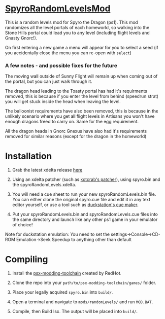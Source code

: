 # [SpyroRandomLevelsMod](https://github.com/HelfrixTV/SpyroRandomLevelsMod)
This is a random levels mod for Spyro the Dragon (ps1). This mod randomizes all the level portals of each homeworld, so walking into the Stone Hills portal could lead you to any level (including flight levels and Gnasty Gnorc!).

On first entering a new game a menu will appear for you to select a seed (if you accidentally close the menu you can re-open with `select`)

### A few notes - and possible fixes for the future
The moving wall outside of Sunny Flight will remain up when coming out of the portal, but you can just walk through it.

The dragon head leading to the Toasty portal has had it's requirments removed, this is because if you enter the level from behind (speedrun strat) you will get stuck inside the head when leaving the level.

The balloonist requirements have also been removed, this is because in the unlikely scenario where you get all flight levels in Artisans you won't have enough dragons freed to carry on. Same for the egg requirement.

All the dragon heads in Gnorc Gnexus have also had it's requirements removed for similar reasons (except for the dragon in the homeworld)

# Installation

1. Grab the latest xdelta release [here](https://github.com/HelfrixTV/SpyroRandomLevelsMod/releases)

2. Using an xdelta patcher (such as [kotcrab's patcher](https://kotcrab.github.io/xdelta-wasm/)), using spyro.bin and the spyroRandomLevels.xdelta.

3. You will need a cue sheet to run your new spyroRandomLevels.bin file. You can either clone the original spyro.cue file and edit it in any text editor yourself, or use a tool such as [duckstation's cue maker](https://www.duckstation.org/cue-maker/).

4. Put your spyroRandomLevels.bin and spyroRandomLevels.cue files into the same directory and launch like any other ps1 game in your emulator of choice!

Note for duckstation emulation: You need to set the settings->Console->CD-ROM Emulation->Seek Speedup to anything other than default

# Compiling

1. Install the [psx-modding-toolchain](https://github.com/mateusfavarin/psx-modding-toolchain) created by RedHot.

2. Clone the repo into your `path/to/psx-modding-toolchain/games/` folder.

3. Place your legally acquired `spyro.bin` into `build/`.

4. Open a terminal and navigate to `mods/randomLevels/` and run `MOD.BAT`.

5. Compile, then Build Iso. The output will be placed into `build/`.
